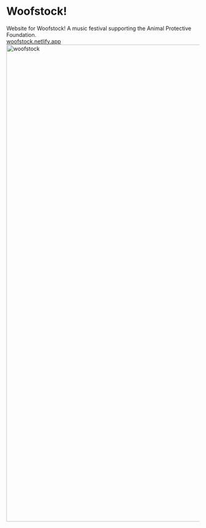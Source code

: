 # Woofstock!

Website for Woofstock! A music festival supporting the Animal Protective Foundation.
<br>[woofstock.netlify.app](https://woofstock.netlify.app/)
<img width="1243" alt="woofstock" src="https://user-images.githubusercontent.com/7319667/213252316-621724b7-2988-4602-b9c0-2afa223f93b2.png">
